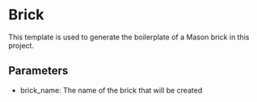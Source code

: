 # Brick

This template is used to generate the boilerplate of a Mason brick in this project.

## Parameters
 - brick_name: The name of the brick that will be created
